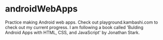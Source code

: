 androidWebApps
==============

Practice making Android web apps.
Check out playground.kambashi.com to check out my current progress.
I am following a book called 'Bulding Android Apps with HTML, CSS, and JavaScript' by Jonathan Stark.
